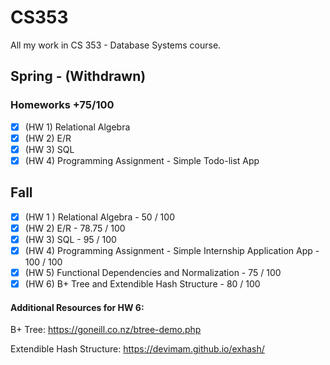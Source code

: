 # CS353
All my work in CS 353 - Database Systems course.

## Spring - (Withdrawn)
### Homeworks +75/100
- [x] (HW 1) Relational Algebra
- [x] (HW 2) E/R
- [x] (HW 3) SQL
- [x] (HW 4) Programming Assignment - Simple Todo-list App

## Fall
- [x] (HW 1 ) Relational Algebra - 50 / 100
- [x] (HW 2) E/R - 78.75 / 100
- [x] (HW 3) SQL - 95 / 100
- [x] (HW 4) Programming Assignment - Simple Internship Application App - 100 / 100
- [x] (HW 5) Functional Dependencies and Normalization - 75 / 100
- [x] (HW 6) B+ Tree and Extendible Hash Structure - 80 / 100

#### Additional Resources for HW 6:
B+ Tree: https://goneill.co.nz/btree-demo.php 

Extendible Hash Structure: https://devimam.github.io/exhash/
